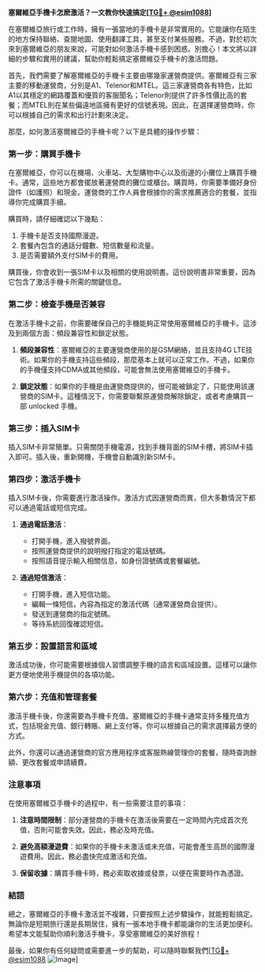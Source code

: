 **塞爾維亞手機卡怎麽激活？一文教你快速搞定[[TG💪+ @esim1088](https://t.me/s/esim1088)]**

在塞爾維亞旅行或工作時，擁有一張當地的手機卡是非常實用的。它能讓你在陌生的地方保持聯絡、查閱地圖、使用翻譯工具，甚至支付某些服務。不過，對於初次來到塞爾維亞的朋友來說，可能對如何激活手機卡感到困惑。別擔心！本文將以詳細的步驟和實用的建議，幫助你輕鬆搞定塞爾維亞手機卡的激活問題。

首先，我們需要了解塞爾維亞的手機卡主要由哪幾家運營商提供。塞爾維亞有三家主要的移動運營商，分別是A1、Telenor和MTEL。這三家運營商各有特色，比如A1以其穩定的網路覆蓋和優質的客服聞名；Telenor則提供了許多性價比高的套餐；而MTEL則在某些偏遠地區擁有更好的信號表現。因此，在選擇運營商時，你可以根據自己的需求和出行計劃來決定。

那麼，如何激活塞爾維亞的手機卡呢？以下是具體的操作步驟：

### 第一步：購買手機卡

在塞爾維亞，你可以在機場、火車站、大型購物中心以及街邊的小攤位上購買手機卡。通常，這些地方都會擺放著運營商的攤位或櫃台。購買時，你需要準備好身份證件（如護照）和現金。運營商的工作人員會根據你的需求推薦適合的套餐，並指導你完成購買手續。

購買時，請仔細確認以下幾點：
1. 手機卡是否支持國際漫遊。
2. 套餐內包含的通話分鐘數、短信數量和流量。
3. 是否需要額外支付SIM卡的費用。

購買後，你會收到一張SIM卡以及相關的使用說明書。這份說明書非常重要，因為它包含了激活手機卡所需的關鍵信息。

### 第二步：檢查手機是否兼容

在激活手機卡之前，你需要確保自己的手機能夠正常使用塞爾維亞的手機卡。這涉及到兩個方面：頻段兼容性和鎖定狀態。

1. **頻段兼容性**：塞爾維亞的主要運營商使用的是GSM網絡，並且支持4G LTE技術。如果你的手機支持這些頻段，那麼基本上就可以正常工作。不過，如果你的手機僅支持CDMA或其他頻段，可能會無法使用塞爾維亞的手機卡。

2. **鎖定狀態**：如果你的手機是由運營商提供的，很可能被鎖定了，只能使用該運營商的SIM卡。這種情況下，你需要聯繫原運營商解除鎖定，或者考慮購買一部 unlocked 手機。

### 第三步：插入SIM卡

插入SIM卡非常簡單。只需關閉手機電源，找到手機背面的SIM卡槽，將SIM卡插入即可。插入後，重新開機，手機會自動識別新SIM卡。

### 第四步：激活手機卡

插入SIM卡後，你需要進行激活操作。激活方式因運營商而異，但大多數情況下都可以通過電話或短信完成。

1. **通過電話激活**：
   - 打開手機，進入撥號界面。
   - 按照運營商提供的說明撥打指定的電話號碼。
   - 按照語音提示輸入相關信息，如身份證號碼或套餐編號。

2. **通過短信激活**：
   - 打開手機，進入短信功能。
   - 編輯一條短信，內容為指定的激活代碼（通常運營商会提供）。
   - 發送到運營商的指定號碼。
   - 等待系統回復確認短信。

### 第五步：設置語言和區域

激活成功後，你可能需要根據個人習慣調整手機的語言和區域設置。這樣可以讓你更方便地使用手機提供的各項功能。

### 第六步：充值和管理套餐

激活手機卡後，你還需要為手機卡充值。塞爾維亞的手機卡通常支持多種充值方式，包括現金充值、銀行轉賬、網上支付等。你可以根據自己的需求選擇最方便的方式。

此外，你還可以通過運營商的官方應用程序或客服熱線管理你的套餐，隨時查詢餘額、更改套餐或申請續費。

### 注意事項

在使用塞爾維亞手機卡的過程中，有一些需要注意的事項：

1. **注意時間限制**：部分運營商的手機卡在激活後需要在一定時間內完成首次充值，否則可能會失效。因此，務必及時充值。

2. **避免高額漫遊費**：如果你的手機卡未激活或未充值，可能會產生高昂的國際漫遊費用。因此，務必盡快完成激活和充值。

3. **保留收據**：購買手機卡時，務必索取收據或發票，以便在需要時作為憑證。

### 結語

總之，塞爾維亞的手機卡激活並不複雜，只要按照上述步驟操作，就能輕鬆搞定。無論你是短期旅行還是長期居住，擁有一張本地手機卡都能讓你的生活更加便利。希望本文能幫助你順利激活手機卡，享受塞爾維亞的美好旅程！

最後，如果你有任何疑問或需要進一步的幫助，可以隨時聯繫我們[[TG💪+ @esim1088](https://t.me/s/esim1088) ![Image](https://i.postimg.cc/4NQfJmqS/Snipaste-2025-05-13-00-14-12.png)]